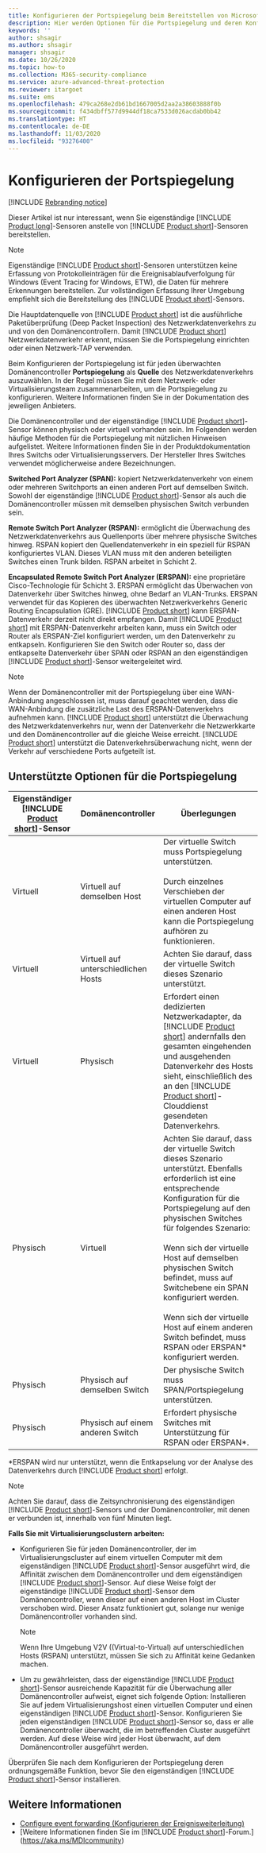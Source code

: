 ```yaml
---
title: Konfigurieren der Portspiegelung beim Bereitstellen von Microsoft Defender for Identity
description: Hier werden Optionen für die Portspiegelung und deren Konfiguration für Microsoft Defender for Identity beschrieben.
keywords: ''
author: shsagir
ms.author: shsagir
manager: shsagir
ms.date: 10/26/2020
ms.topic: how-to
ms.collection: M365-security-compliance
ms.service: azure-advanced-threat-protection
ms.reviewer: itargoet
ms.suite: ems
ms.openlocfilehash: 479ca268e2db61bd1667005d2aa2a38603888f0b
ms.sourcegitcommit: f434dbff577d9944df18ca7533d026acdab0bb42
ms.translationtype: HT
ms.contentlocale: de-DE
ms.lasthandoff: 11/03/2020
ms.locfileid: "93276400"
---
```

# <a name="configure-port-mirroring"></a>Konfigurieren der Portspiegelung

[!INCLUDE [Rebranding notice](includes/rebranding.md)]

Dieser Artikel ist nur interessant, wenn Sie eigenständige [!INCLUDE [Product long](includes/product-long.md)]-Sensoren anstelle von [!INCLUDE [Product short](includes/product-short.md)]-Sensoren bereitstellen.

> [!NOTE]
> Eigenständige [!INCLUDE [Product short](includes/product-short.md)]-Sensoren unterstützen keine Erfassung von Protokolleinträgen für die Ereignisablaufverfolgung für Windows (Event Tracing for Windows, ETW), die Daten für mehrere Erkennungen bereitstellen. Zur vollständigen Erfassung Ihrer Umgebung empfiehlt sich die Bereitstellung des [!INCLUDE [Product short](includes/product-short.md)]-Sensors.

Die Hauptdatenquelle von [!INCLUDE [Product short](includes/product-short.md)] ist die ausführliche Paketüberprüfung (Deep Packet Inspection) des Netzwerkdatenverkehrs zu und von den Domänencontrollern. Damit [!INCLUDE [Product short](includes/product-short.md)] Netzwerkdatenverkehr erkennt, müssen Sie die Portspiegelung einrichten oder einen Netzwerk-TAP verwenden.

Beim Konfigurieren der Portspiegelung ist für jeden überwachten Domänencontroller **Portspiegelung** als **Quelle** des Netzwerkdatenverkehrs auszuwählen. In der Regel müssen Sie mit dem Netzwerk- oder Virtualisierungsteam zusammenarbeiten, um die Portspiegelung zu konfigurieren.
Weitere Informationen finden Sie in der Dokumentation des jeweiligen Anbieters.

Die Domänencontroller und der eigenständige [!INCLUDE [Product short](includes/product-short.md)]-Sensor können physisch oder virtuell vorhanden sein. Im Folgenden werden häufige Methoden für die Portspiegelung mit nützlichen Hinweisen aufgelistet. Weitere Informationen finden Sie in der Produktdokumentation Ihres Switchs oder Virtualisierungsservers. Der Hersteller Ihres Switches verwendet möglicherweise andere Bezeichnungen.

**Switched Port Analyzer (SPAN):** kopiert Netzwerkdatenverkehr von einem oder mehreren Switchports an einen anderen Port auf demselben Switch. Sowohl der eigenständige [!INCLUDE [Product short](includes/product-short.md)]-Sensor als auch die Domänencontroller müssen mit demselben physischen Switch verbunden sein.

**Remote Switch Port Analyzer (RSPAN):** ermöglicht die Überwachung des Netzwerkdatenverkehrs aus Quellenports über mehrere physische Switches hinweg. RSPAN kopiert den Quellendatenverkehr in ein speziell für RSPAN konfiguriertes VLAN. Dieses VLAN muss mit den anderen beteiligten Switches einen Trunk bilden. RSPAN arbeitet in Schicht 2.

**Encapsulated Remote Switch Port Analyzer (ERSPAN):** eine proprietäre Cisco-Technologie für Schicht 3. ERSPAN ermöglicht das Überwachen von Datenverkehr über Switches hinweg, ohne Bedarf an VLAN-Trunks. ERSPAN verwendet für das Kopieren des überwachten Netzwerkverkehrs Generic Routing Encapsulation (GRE). [!INCLUDE [Product short](includes/product-short.md)] kann ERSPAN-Datenverkehr derzeit nicht direkt empfangen. Damit [!INCLUDE [Product short](includes/product-short.md)] mit ERSPAN-Datenverkehr arbeiten kann, muss ein Switch oder Router als ERSPAN-Ziel konfiguriert werden, um den Datenverkehr zu entkapseln. Konfigurieren Sie den Switch oder Router so, dass der entkapselte Datenverkehr über SPAN oder RSPAN an den eigenständigen [!INCLUDE [Product short](includes/product-short.md)]-Sensor weitergeleitet wird.

> [!NOTE]
> Wenn der Domänencontroller mit der Portspiegelung über eine WAN-Anbindung angeschlossen ist, muss darauf geachtet werden, dass die WAN-Anbindung die zusätzliche Last des ERSPAN-Datenverkehrs aufnehmen kann.
> [!INCLUDE [Product short](includes/product-short.md)] unterstützt die Überwachung des Netzwerkdatenverkehrs nur, wenn der Datenverkehr die Netzwerkkarte und den Domänencontroller auf die gleiche Weise erreicht. [!INCLUDE [Product short](includes/product-short.md)] unterstützt die Datenverkehrsüberwachung nicht, wenn der Verkehr auf verschiedene Ports aufgeteilt ist.

## <a name="supported-port-mirroring-options"></a>Unterstützte Optionen für die Portspiegelung

|Eigenständiger [!INCLUDE [Product short](includes/product-short.md)]-Sensor|Domänencontroller|Überlegungen|
|---------------|---------------------|------------------|
|Virtuell|Virtuell auf demselben Host|Der virtuelle Switch muss Portspiegelung unterstützen.<br /><br />Durch einzelnes Verschieben der virtuellen Computer auf einen anderen Host kann die Portspiegelung aufhören zu funktionieren.|
|Virtuell|Virtuell auf unterschiedlichen Hosts|Achten Sie darauf, dass der virtuelle Switch dieses Szenario unterstützt.|
|Virtuell|Physisch|Erfordert einen dedizierten Netzwerkadapter, da [!INCLUDE [Product short](includes/product-short.md)] andernfalls den gesamten eingehenden und ausgehenden Datenverkehr des Hosts sieht, einschließlich des an den [!INCLUDE [Product short](includes/product-short.md)]-Clouddienst gesendeten Datenverkehrs.|
|Physisch|Virtuell|Achten Sie darauf, dass der virtuelle Switch dieses Szenario unterstützt. Ebenfalls erforderlich ist eine entsprechende Konfiguration für die Portspiegelung auf den physischen Switches für folgendes Szenario:<br /><br />Wenn sich der virtuelle Host auf demselben physischen Switch befindet, muss auf Switchebene ein SPAN konfiguriert werden.<br /><br />Wenn sich der virtuelle Host auf einem anderen Switch befindet, muss RSPAN oder ERSPAN&#42; konfiguriert werden.|
|Physisch|Physisch auf demselben Switch|Der physische Switch muss SPAN/Portspiegelung unterstützen.|
|Physisch|Physisch auf einem anderen Switch|Erfordert physische Switches mit Unterstützung für RSPAN oder ERSPAN&#42;.|

&#42;ERSPAN wird nur unterstützt, wenn die Entkapselung vor der Analyse des Datenverkehrs durch [!INCLUDE [Product short](includes/product-short.md)] erfolgt.

> [!NOTE]
> Achten Sie darauf, dass die Zeitsynchronisierung des eigenständigen [!INCLUDE [Product short](includes/product-short.md)]-Sensors und der Domänencontroller, mit denen er verbunden ist, innerhalb von fünf Minuten liegt.

**Falls Sie mit Virtualisierungsclustern arbeiten:**

- Konfigurieren Sie für jeden Domänencontroller, der im Virtualisierungscluster auf einem virtuellen Computer mit dem eigenständigen [!INCLUDE [Product short](includes/product-short.md)]-Sensor ausgeführt wird, die Affinität zwischen dem Domänencontroller und dem eigenständigen [!INCLUDE [Product short](includes/product-short.md)]-Sensor. Auf diese Weise folgt der eigenständige [!INCLUDE [Product short](includes/product-short.md)]-Sensor dem Domänencontroller, wenn dieser auf einen anderen Host im Cluster verschoben wird. Dieser Ansatz funktioniert gut, solange nur wenige Domänencontroller vorhanden sind.

  > [!NOTE]
  > Wenn Ihre Umgebung V2V ((Virtual-to-Virtual) auf unterschiedlichen Hosts (RSPAN) unterstützt, müssen Sie sich zu Affinität keine Gedanken machen.

- Um zu gewährleisten, dass der eigenständige [!INCLUDE [Product short](includes/product-short.md)]-Sensor ausreichende Kapazität für die Überwachung aller Domänencontroller aufweist, eignet sich folgende Option: Installieren Sie auf jedem Virtualisierungshost einen virtuellen Computer und einen eigenständigen [!INCLUDE [Product short](includes/product-short.md)]-Sensor. Konfigurieren Sie jeden eigenständigen [!INCLUDE [Product short](includes/product-short.md)]-Sensor so, dass er alle Domänencontroller überwacht, die im betreffenden Cluster ausgeführt werden. Auf diese Weise wird jeder Host überwacht, auf dem Domänencontroller ausgeführt werden.

Überprüfen Sie nach dem Konfigurieren der Portspiegelung deren ordnungsgemäße Funktion, bevor Sie den eigenständigen [!INCLUDE [Product short](includes/product-short.md)]-Sensor installieren.

## <a name="see-also"></a>Weitere Informationen

- [Configure event forwarding (Konfigurieren der Ereignisweiterleitung)](configure-event-forwarding.md)
- [Weitere Informationen finden Sie im [!INCLUDE [Product short](includes/product-short.md)]-Forum.](https://aka.ms/MDIcommunity)
